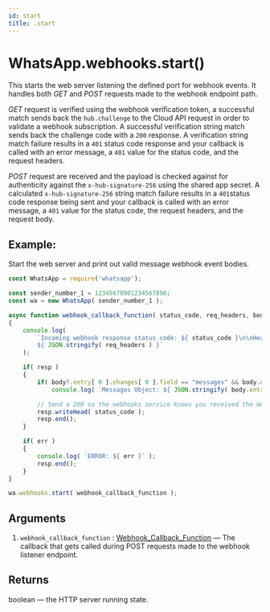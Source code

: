 ```yaml
---
id: start
title: .start
---
```


# WhatsApp.webhooks.start()
This starts the web server listening the defined port for webhook events. It handles both *GET* and *POST* requests made to the webhook endpoint path.

*GET* request is verified using the webhook verification token, a successful match sends back the `hub.challenge` to the Cloud API request in order to validate a webhook subscription. A successful verification string match sends back the challenge code with a `200` response. A verification string match failure results in a `401` status code response and your callback is called with an error message, a `401` value for the status code, and the request headers.

*POST* request are received and the payload is checked against for authenticity against the `x-hub-signature-256` using the shared app secret. A calculated `x-hub-signature-256` string match failure results in a `401`status code response being sent and your callback is called with an error message, a `401` value for the status code, the request headers, and the request body.

## Example:
Start the web server and print out valid message webhook event bodies.

```js
const WhatsApp = require('whatsapp');

const sender_number_1 = 12345678901234567890;
const wa = new WhatsApp( sender_number_1 );

async function webhook_callback_function( status_code, req_headers, body, resp, err )
{
    console.log(
        `Incoming webhook response status code: ${ status_code }\n\nHeaders:
        ${ JSON.stringify( req_headers ) }`
    );

    if( resp )
    {
        if( body?.entry[ 0 ].changes[ 0 ].field == "messages" && body.entry[ 0 ].changes[ 0 ].value.messages )
            console.log( `Messages Object: ${ JSON.stringify( body.entry[ 0 ].changes[ 0 ].value.messages ) }` );

        // Send a 200 so the webhooks service knows you received the message
        resp.writeHead( status_code );
        resp.end();
    }

    if( err )
    {
        console.log( `ERROR: ${ err }` );
        resp.end();
    }
}

wa.webhooks.start( webhook_callback_function );
```

## Arguments
1. `webhook_callback_function` : [Webhook_Callback_Function](../types/webhook_callback_function) — The callback that gets called during POST requests made to the webhook listener endpoint.

## Returns
boolean — the HTTP server running state.
